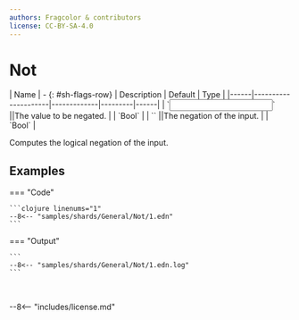 ```yaml
---
authors: Fragcolor & contributors
license: CC-BY-SA-4.0
---
```



# Not

<div class="sh-parameters" markdown="1">
| Name | - {: #sh-flags-row} | Description | Default | Type |
|------|---------------------|-------------|---------|------|
| `<input>` ||The value to be negated. | | `Bool` |
| `<output>` ||The negation of the input. | | `Bool` |

</div>

Computes the logical negation of the input.

## Examples

=== "Code"

    ```clojure linenums="1"
    --8<-- "samples/shards/General/Not/1.edn"
    ```

=== "Output"

    ```
    --8<-- "samples/shards/General/Not/1.edn.log"
    ```
&nbsp;

--8<-- "includes/license.md"
